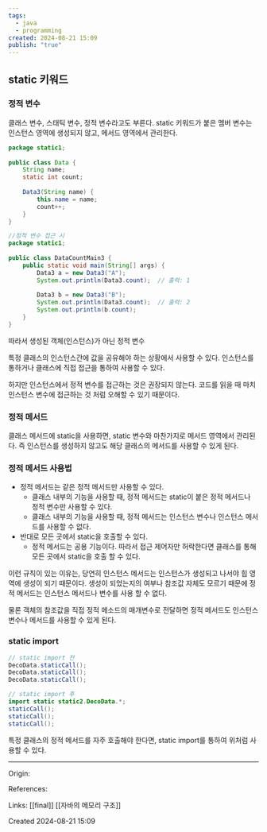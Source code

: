 ```yaml
---
tags:
  - java
  - programming
created: 2024-08-21 15:09
publish: "true"
---
```


## static 키워드

### 정적 변수
클래스 변수, 스태틱 변수, 정적 변수라고도 부른다.
static 키워드가 붙은 멤버 변수는 인스턴스 영역에 생성되지 않고, 메서드 영역에서 관리한다.

```java
package static1;  
  
public class Data {  
    String name;  
    static int count;  
  
    Data3(String name) {  
        this.name = name;  
        count++;  
    }  
}
```

```java
//정적 변수 접근 시
package static1;  
  
public class DataCountMain3 {  
    public static void main(String[] args) {  
        Data3 a = new Data3("A");  
        System.out.println(Data3.count);  // 출력: 1
  
        Data3 b = new Data3("B");  
        System.out.println(Data3.count);  // 출력: 2
		System.out.println(b.count);
    }  
}
```

따라서 생성된 객체(인스턴스)가 아닌 정적 변수 

특정 클래스의 인스턴스간에 값을 공유해야 하는 상황에서 사용할 수 있다. 인스턴스를 통하거나 클래스에 직접 접근을 통하여 사용할 수 있다.

하지만 인스턴스에서 정적 변수를 접근하는 것은 권장되지 않는다. 코드를 읽을 때 마치 인스턴스 변수에 접근하는 것 처럼 오해할 수 있기 때문이다.

### 정적 메서드
클래스 메서드에 static을 사용하면, static 변수와 마찬가지로 메서드 영역에서 관리된다. 즉 인스턴스를 생성하지 않고도 해당 클래스의 메서드를 사용할 수 있게 된다.

### 정적 메서드 사용법
- 정적 메서드는 같은 정적 메서드만 사용할 수 있다.
	- 클래스 내부의 기능을 사용할 때, 정적 메서드는 static이 붙은 정적 메서드나 정적 변수만 사용할 수 있다.
	- 클래스 내부의 기능을 사용할 때, 정적 메서드는 인스턴스 변수나 인스턴스 메서드를 사용할 수 없다.
- 반대로 모든 곳에서 static을 호출할 수 있다.
	- 정적 메서드는 공용 기능이다. 따라서 접근 제어자만 허락한다면 클래스를 통해 모든 곳에서 static을 호출 할 수 있다.

이런 규칙이 있는 이유는, 당연히 인스턴스 메서드는 인스턴스가 생성되고 나서야 힙 영역에 생성이 되기 때문이다. 생성이 되었는지의 여부나 참조값 자체도 모르기 때문에 정적 메서드는 인스턴스 메서드나 변수를 사용 할 수 없다.

물론 객체의 참조값을 직접 정적 메소드의 매개변수로 전달하면 정적 메서드도 인스턴스 변수나 메서드를 사용할 수 있게 된다.

### static import
```java
// static import 전
DecoData.staticCall();
DecoData.staticCall();
DecoData.staticCall();

// static import 후
import static static2.DecoData.*;
staticCall();
staticCall();
staticCall();
```
특정 클래스의 정적 메서드를 자주 호출해야 한다면, static import를 통하여 위처럼 사용할 수 있다.

---
Origin: 

References: 

Links: [[final]] [[자바의 메모리 구조]]

Created 2024-08-21 15:09